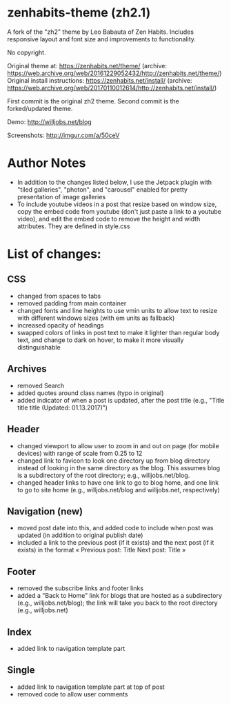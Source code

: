 # zenhabits-theme (zh2.1)
A fork of the "zh2" theme by Leo Babauta of Zen Habits. Includes responsive layout and font size and improvements to functionality.

No copyright.

Original theme at: https://zenhabits.net/theme/ (archive: https://web.archive.org/web/20161229052432/http://zenhabits.net/theme/)
Original install instructions: https://zenhabits.net/install/ (archive: https://web.archive.org/web/20170110012614/http://zenhabits.net/install/)

First commit is the original zh2 theme. Second commit is the forked/updated theme.

Demo: http://willjobs.net/blog

Screenshots: http://imgur.com/a/50ceV

# Author Notes
* In addition to the changes listed below, I use the Jetpack plugin with "tiled galleries", "photon", and "carousel" enabled for pretty presentation of image galleries
* To include youtube videos in a post that resize based on window size, copy the embed code from youtube (don't just paste a link to a youtube video), and edit the embed code to remove the height and width attributes. They are defined in style.css

# List of changes:
## CSS
- changed from spaces to tabs
- removed padding from main container
- changed fonts and line heights to use vmin units to allow text to resize with different windows sizes (with em units as fallback)
- increased opacity of headings
- swapped colors of links in post text to make it lighter than regular body text, and change to dark on hover, to make it more visually distinguishable

## Archives
- removed Search
- added quotes around class names (typo in original)
- added indicator of when a post is updated, after the post title (e.g., "Title title title (Updated: 01.13.2017)")

## Header
- changed viewport to allow user to zoom in and out on page (for mobile devices) with range of scale from 0.25 to 12
- changed link to favicon to look one directory up from blog directory instead of looking in the same directory as the blog. This assumes blog is a subdirectory of the root directory; e.g., willjobs.net/blog.
- changed header links to have one link to go to blog home, and one link to go to site home (e.g., willjobs.net/blog and willjobs.net, respectively)

## Navigation (new)
- moved post date into this, and added code to include when post was updated (in addition to original publish date)
- included a link to the previous post (if it exists) and the next post (if it exists) in the format
	&laquo; Previous post: Title
	Next post: Title &raquo;

## Footer
- removed the subscribe links and footer links
- added a "Back to Home" link for blogs that are hosted as a subdirectory (e.g., willjobs.net/blog); the link will take you back to the root directory (e.g., willjobs.net)

## Index
- added link to navigation template part

## Single
- added link to navigation template part at top of post
- removed code to allow user comments
